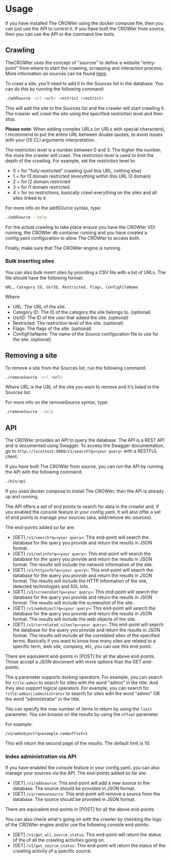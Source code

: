 # Usage

If you have installed The CROWler using the docker compose file, then you can
just use the API to control it. If you have built the CROWler from source, then
you can use the API or the command line tools.

## Crawling

TheCROWler uses the concept of "sources" to define a website "entry-point" from
where to start the crawling, scrapping and interaction process. More information
on sources can be found [here](./sources.md).

To crawl a site, you'll need to add it to the Sources list in the database. You
can do this by running the following command:

```bash
./addSource -url <url> -restrict <restrict>
```

This will add the site to the Sources list and the crawler will start crawling
it. The crawler will crawl the site using the specified restriction level and
then stop.

**Please note**: When adding complex URLs (or URLs with special characters),
I recommend to put the entire URL between double quotes, to avoid issues with
your OS CLI arguments interpretation.

The restriction level is a number between 0 and 3. The higher the number, the
more the crawler will crawl. The restriction level is used to limit the depth
of the crawling. For example, set the restriction level to:

* 0 = for "fully restricted" crawling (just this URL, nothing else)
* 1 = for l3 domain restricted (everything within this URL l3 domain)
* 2 = for l2 domain restricted
* 3 = for l1 domain restricted
* 4 = for no restrictions, basically crawl everything on the sites and all
  sites linked to it.

For more info on the addSOurce syntax, type:

```bash
./addSource --help
```

For the actual crawling to take place ensure you have the CROWler VDI running,
the CROWler db container running and you have created a config.yaml
configuration to allow The CROWler to access both.

Finally, make sure that The CROWler engine is running.

### Bulk inserting sites

You can also bulk insert sites by providing a CSV file with a list of URLs.
The file should have the following format:

```csv
URL, Category ID, UsrID, Restricted, Flags, ConfigFileName
```

Where:

* URL: The URL of the site.
* Category ID: The ID of the category the site belongs to. (optional)
* UsrID: The ID of the user that added the site. (optional)
* Restricted: The restriction level of the site. (optional)
* Flags: The flags of the site. (optional)
* ConfigFileName: The name of the Source configuration file to use
  for the site. (optional)

## Removing a site

To remove a site from the Sources list, run the following command:

```bash
./removeSource -url <url>
```

Where URL is the URL of the site you want to remove and it's listed in the
Sources list.

For more info on the removeSource syntax, type:

```bash
./removeSource --help
```

## API

The CROWler provides an API to query the database. The API is a REST API and is
documented using Swagger. To access the Swagger documentation, go to
`http://localhost:8080/v1/search?q=<your query>` with a RESTFUL client.

If you have built The CROWler from source, you can run the API by running the
API with the following command:

```bash
./bin/api
```

If you used docker compose to install The CROWler, then the API is already
up and running.

The API offers a set of end points to search for data in the crowler and, if
you enabled the console feature in your config.yaml, it will also offer a set
of end points to manage your sources (aka, add/remove etc sources).

The end-points added so far are:

* [GET] `/v1/search?q=<your query>`: This end-point will search the database
  for the query you provide and return the results in JSON format.
* [GET] `/v1/netinfo?q=<your query>`: This end-point will search the database
  for the query you provide and return the results in JSON format. The results
  will include the network information of the site.
* [GET] `/v1/httpinfo?q=<your query>`: This end-point will search the database
  for the query you provide and return the results in JSON format. The results
  will include the HTTP information of the site, detected technologies and SSL
  Info.
* [GET] `/v1/screenshot?q=<your query>`: This end-point will search the
  database for the query you provide and return the results in JSON format. The
  results will include the screenshot of the site.
* [GET] `/v1/webobject?q=<your query>`: This end-point will search the database
  for the query you provide and return the results in JSON format. The results
  will include the web objects of the site.
* [GET] `/v1/correlated_sites?q=<your query>`: This end-point will search the
  database for the query you provide and return the results in JSON format. The
  results will include all the correlated sites of the specified terms.
  Basically if you want to know how many sites are related to a specific term,
  web site, company, etc, you can use this end-point.

There are equivalent end-points in [POST] for all the above end-points.
Those accept a JSON document with more options than the GET end-points.

The q parameter supports dorking operators. For example, you can search for
`title:admin` to search for sites with the word "admin" in the title.
And they also support logical operators. For example, you can search for
`title:admin||administrator` to search for sites with the word "admin" OR
the word "administrator" in the title.

You can specify the max number of items to return by using the `limit` parameter.
You can browse on the results by using the `offset` parameter.

For example:

`/v1/webobject?q=example.com&offset=1`

This will return the second page of the results. The default limit is 10.

### Index administration via API

If you have enabled the console feature in your config.yaml, you can also
manage your sources via the API. The end-points added so far are:

* [GET] `/v1/addsource`: This end-point will add a new source to the database.
  The source should be provided in JSON format.
* [GET] `/v1/removesource`: This end-point will remove a source from the
  database. The source should be provided in JSON format.

There are equivalent end-points in [POST] for all the above end-points.

You can also check what's going on with the crawler by checking the logs of the
CROWler engine and/or use the following console end-points:

* [GET] `/v1/get_all_source_status`: This end-point will return the status of the
  of all the crawling activities going on.
* [GET] `/v1/get_source_status`: This end-point will return the status of the
  crawling activity of a specific source.
